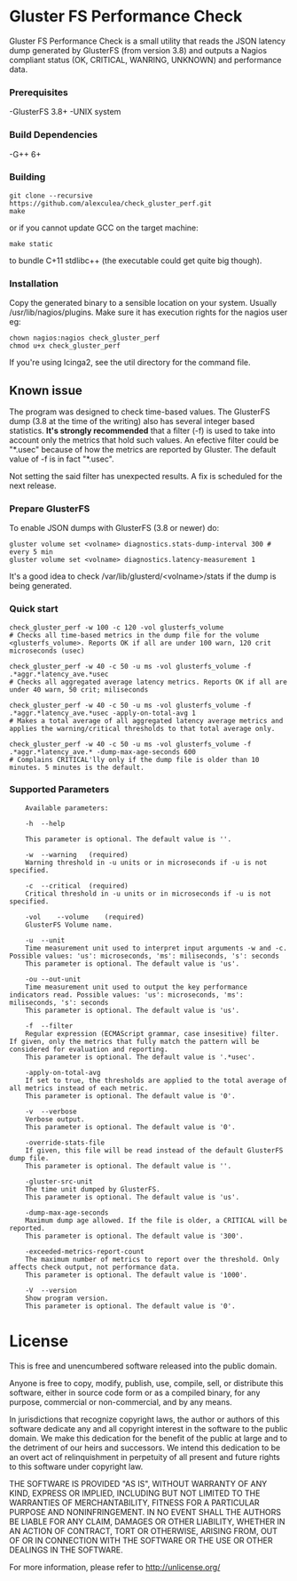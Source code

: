 # Gluster FS Performance Check

Gluster FS Performance Check is a small utility that reads the JSON latency dump generated by GlusterFS (from version 3.8) and outputs a Nagios compliant status (OK, CRITICAL, WANRING, UNKNOWN) and performance data.

### Prerequisites
-GlusterFS 3.8+
-UNIX system

### Build Dependencies
-G++ 6+

### Building

    git clone --recursive https://github.com/alexculea/check_gluster_perf.git
    make 

or if you cannot update GCC on the target machine:

    make static

to bundle C+11 stdlibc++ (the executable could get quite big though). 

### Installation

Copy the generated binary to a sensible location on your system. Usually /usr/lib/nagios/plugins.
Make sure it has execution rights for the nagios user eg:

    chown nagios:nagios check_gluster_perf
    chmod u+x check_gluster_perf

If you're using Icinga2, see the util directory for the command file.

## Known issue

The program was designed to check time-based values. The GlusterFS dump (3.8 at the time of the writing) also has several integer based statistics. **It's strongly recommended** that a filter (-f) is used to take into account only the metrics that hold such values. An efective filter could be "\*.usec" because of how the metrics are reported by Gluster. The default value of -f is in fact "\*.usec".

Not setting the said filter has unexpected results. A fix is scheduled for the next release.

### Prepare GlusterFS

To enable JSON dumps with GlusterFS (3.8 or newer) do:

    gluster volume set <volname> diagnostics.stats-dump-interval 300 # every 5 min
    gluster volume set <volname> diagnostics.latency-measurement 1

It's a good idea to check /var/lib/glusterd/\<volname\>/stats if the dump is being generated.

### Quick start

    check_gluster_perf -w 100 -c 120 -vol glusterfs_volume
    # Checks all time-based metrics in the dump file for the volume <glusterfs_volume>. Reports OK if all are under 100 warn, 120 crit microseconds (usec)

    check_gluster_perf -w 40 -c 50 -u ms -vol glusterfs_volume -f .*aggr.*latency_ave.*usec
    # Checks all aggregated average latency metrics. Reports OK if all are under 40 warn, 50 crit; miliseconds

    check_gluster_perf -w 40 -c 50 -u ms -vol glusterfs_volume -f .*aggr.*latency_ave.*usec -apply-on-total-avg	1
    # Makes a total average of all aggregated latency average metrics and applies the warning/critical thresholds to that total average only.

    check_gluster_perf -w 40 -c 50 -u ms -vol glusterfs_volume -f .*aggr.*latency_ave.* -dump-max-age-seconds 600
    # Complains CRITICAL'lly only if the dump file is older than 10 minutes. 5 minutes is the default.

### Supported Parameters

        Available parameters:

        -h	--help
        
        This parameter is optional. The default value is ''.

        -w	--warning	(required)
        Warning threshold in -u units or in microseconds if -u is not specified.

        -c	--critical	(required)
        Critical threshold in -u units or in microseconds if -u is not specified.

        -vol	--volume	(required)
        GlusterFS Volume name.

        -u	--unit
        Time measurement unit used to interpret input arguments -w and -c. Possible values: 'us': microseconds, 'ms': miliseconds, 's': seconds
        This parameter is optional. The default value is 'us'.

        -ou	--out-unit
        Time measurement unit used to output the key performance indicators read. Possible values: 'us': microseconds, 'ms': miliseconds, 's': seconds
        This parameter is optional. The default value is 'us'.

        -f	--filter
        Regular expression (ECMAScript grammar, case insesitive) filter. If given, only the metrics that fully match the pattern will be considered for evaluation and reporting.
        This parameter is optional. The default value is '.*usec'.

        -apply-on-total-avg	
        If set to true, the thresholds are applied to the total average of all metrics instead of each metric.
        This parameter is optional. The default value is '0'.

        -v	--verbose
        Verbose output.
        This parameter is optional. The default value is '0'.

        -override-stats-file	
        If given, this file will be read instead of the default GlusterFS dump file.
        This parameter is optional. The default value is ''.

        -gluster-src-unit	
        The time unit dumped by GlusterFS.
        This parameter is optional. The default value is 'us'.

        -dump-max-age-seconds	
        Maximum dump age allowed. If the file is older, a CRITICAL will be reported.
        This parameter is optional. The default value is '300'.

        -exceeded-metrics-report-count	
        The maximum number of metrics to report over the threshold. Only affects check output, not performance data.
        This parameter is optional. The default value is '1000'.

        -V	--version
        Show program version.
        This parameter is optional. The default value is '0'.
        
# License

This is free and unencumbered software released into the public domain.

Anyone is free to copy, modify, publish, use, compile, sell, or
distribute this software, either in source code form or as a compiled
binary, for any purpose, commercial or non-commercial, and by any
means.

In jurisdictions that recognize copyright laws, the author or authors
of this software dedicate any and all copyright interest in the
software to the public domain. We make this dedication for the benefit
of the public at large and to the detriment of our heirs and
successors. We intend this dedication to be an overt act of
relinquishment in perpetuity of all present and future rights to this
software under copyright law.

THE SOFTWARE IS PROVIDED "AS IS", WITHOUT WARRANTY OF ANY KIND,
EXPRESS OR IMPLIED, INCLUDING BUT NOT LIMITED TO THE WARRANTIES OF
MERCHANTABILITY, FITNESS FOR A PARTICULAR PURPOSE AND NONINFRINGEMENT.
IN NO EVENT SHALL THE AUTHORS BE LIABLE FOR ANY CLAIM, DAMAGES OR
OTHER LIABILITY, WHETHER IN AN ACTION OF CONTRACT, TORT OR OTHERWISE,
ARISING FROM, OUT OF OR IN CONNECTION WITH THE SOFTWARE OR THE USE OR
OTHER DEALINGS IN THE SOFTWARE.

For more information, please refer to <http://unlicense.org/>